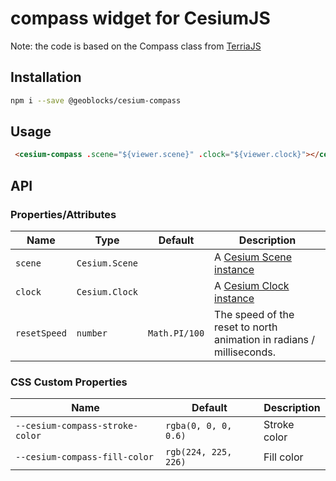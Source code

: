 # compass widget for CesiumJS

Note: the code is based on the Compass class from [TerriaJS](https://github.com/TerriaJS/terriajs/blob/master/lib/ReactViews/Map/Navigation/Compass.jsx)

## Installation

```bash
npm i --save @geoblocks/cesium-compass
```

## Usage

```html
 <cesium-compass .scene="${viewer.scene}" .clock="${viewer.clock}"></cesium-compass>
```

## API

### Properties/Attributes

| Name            | Type             | Default         | Description
| --------------- | ---------------- | --------------- | -----------
| `scene`         | `Cesium.Scene`   |                 | A [Cesium Scene instance](https://cesium.com/docs/cesiumjs-ref-doc/Scene.html)
| `clock`         | `Cesium.Clock`   |                 | A [Cesium Clock instance](https://cesium.com/docs/cesiumjs-ref-doc/Clock.html)
| `resetSpeed`    | `number`         | `Math.PI/100`   | The speed of the reset to north animation in radians / milliseconds.

### CSS Custom Properties

| Name                                | Default              | Description
| ----------------------------------- | -------------------- | -----------
| `--cesium-compass-stroke-color`     | `rgba(0, 0, 0, 0.6)` | Stroke color
| `--cesium-compass-fill-color`       | `rgb(224, 225, 226)` | Fill color
